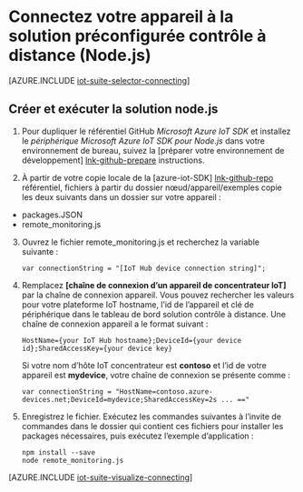 <properties
   pageTitle="Connecter un périphérique utilisant Node.js | Microsoft Azure"
   description="Décrit comment connecter un appareil à la Suite de IoT Azure préconfiguré à distance solution d’analyse à l’aide d’une application écrite en Node.js."
   services=""
   suite="iot-suite"
   documentationCenter="na"
   authors="dominicbetts"
   manager="timlt"
   editor=""/>

<tags
   ms.service="iot-suite"
   ms.devlang="na"
   ms.topic="article"
   ms.tgt_pltfrm="na"
   ms.workload="na"
   ms.date="10/05/2016"
   ms.author="dobett"/>


# <a name="connect-your-device-to-the-remote-monitoring-preconfigured-solution-nodejs"></a>Connectez votre appareil à la solution préconfigurée contrôle à distance (Node.js)

[AZURE.INCLUDE [iot-suite-selector-connecting](../../includes/iot-suite-selector-connecting.md)]

## <a name="build-and-run-the-nodejs-sample-solution"></a>Créer et exécuter la solution node.js

1. Pour dupliquer le référentiel GitHub *Microsoft Azure IoT SDK* et installez le *périphérique Microsoft Azure IoT SDK pour Node.js* dans votre environnement de bureau, suivez la [préparer votre environnement de développement] [ lnk-github-prepare] instructions.

2. À partir de votre copie locale de la [azure-iot-SDK] [ lnk-github-repo] référentiel, fichiers à partir du dossier nœud/appareil/exemples copie les deux suivants dans un dossier sur votre appareil :

  - packages.JSON
  - remote_monitoring.js

3. Ouvrez le fichier remote_monitoring.js et recherchez la variable suivante :

    ```
    var connectionString = "[IoT Hub device connection string]";
    ```

4. Remplacez **[chaîne de connexion d’un appareil de concentrateur IoT]** par la chaîne de connexion appareil. Vous pouvez rechercher les valeurs pour votre plateforme IoT hostname, l’id de l’appareil et clé de périphérique dans le tableau de bord solution contrôle à distance. Une chaîne de connexion appareil a le format suivant :

    ```
    HostName={your IoT Hub hostname};DeviceId={your device id};SharedAccessKey={your device key}
    ```

    Si votre nom d’hôte IoT concentrateur est **contoso** et l’id de votre appareil est **mydevice**, votre chaîne de connexion se présente comme :

    ```
    var connectionString = "HostName=contoso.azure-devices.net;DeviceId=mydevice;SharedAccessKey=2s ... =="
    ```

5. Enregistrez le fichier. Exécutez les commandes suivantes à l’invite de commandes dans le dossier qui contient ces fichiers pour installer les packages nécessaires, puis exécutez l’exemple d’application :

    ```
    npm install --save
    node remote_monitoring.js
    ```

[AZURE.INCLUDE [iot-suite-visualize-connecting](../../includes/iot-suite-visualize-connecting.md)]

[lnk-github-repo]: https://github.com/azure/azure-iot-sdks
[lnk-github-prepare]: https://github.com/Azure/azure-iot-sdks/blob/master/doc/get_started/node-devbox-setup.md